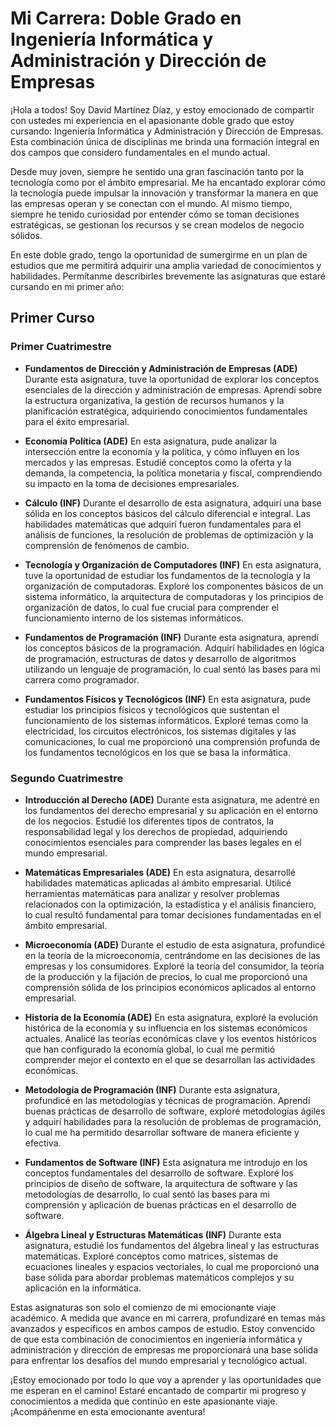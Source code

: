 # Mi Carrera: Doble Grado en Ingeniería Informática y Administración y Dirección de Empresas

¡Hola a todos! Soy David Martínez Díaz, y estoy emocionado de compartir con ustedes mi experiencia en el apasionante doble grado que estoy cursando: Ingeniería Informática y Administración y Dirección de Empresas. Esta combinación única de disciplinas me brinda una formación integral en dos campos que considero fundamentales en el mundo actual.

Desde muy joven, siempre he sentido una gran fascinación tanto por la tecnología como por el ámbito empresarial. Me ha encantado explorar cómo la tecnología puede impulsar la innovación y transformar la manera en que las empresas operan y se conectan con el mundo. Al mismo tiempo, siempre he tenido curiosidad por entender cómo se toman decisiones estratégicas, se gestionan los recursos y se crean modelos de negocio sólidos.

En este doble grado, tengo la oportunidad de sumergirme en un plan de estudios que me permitirá adquirir una amplia variedad de conocimientos y habilidades. Permítanme describirles brevemente las asignaturas que estaré cursando en mi primer año:

## Primer Curso

### Primer Cuatrimestre

- **Fundamentos de Dirección y Administración de Empresas (ADE)**
   Durante esta asignatura, tuve la oportunidad de explorar los conceptos esenciales de la dirección y administración de empresas. Aprendí sobre la estructura organizativa, la gestión de recursos humanos y la planificación estratégica, adquiriendo conocimientos fundamentales para el éxito empresarial.

- **Economía Política (ADE)**
   En esta asignatura, pude analizar la intersección entre la economía y la política, y cómo influyen en los mercados y las empresas. Estudié conceptos como la oferta y la demanda, la competencia, la política monetaria y fiscal, comprendiendo su impacto en la toma de decisiones empresariales.

- **Cálculo (INF)**
   Durante el desarrollo de esta asignatura, adquirí una base sólida en los conceptos básicos del cálculo diferencial e integral. Las habilidades matemáticas que adquirí fueron fundamentales para el análisis de funciones, la resolución de problemas de optimización y la comprensión de fenómenos de cambio.

- **Tecnología y Organización de Computadores (INF)**
   En esta asignatura, tuve la oportunidad de estudiar los fundamentos de la tecnología y la organización de computadoras. Exploré los componentes básicos de un sistema informático, la arquitectura de computadoras y los principios de organización de datos, lo cual fue crucial para comprender el funcionamiento interno de los sistemas informáticos.

- **Fundamentos de Programación (INF)**
   Durante esta asignatura, aprendí los conceptos básicos de la programación. Adquirí habilidades en lógica de programación, estructuras de datos y desarrollo de algoritmos utilizando un lenguaje de programación, lo cual sentó las bases para mi carrera como programador.

- **Fundamentos Físicos y Tecnológicos (INF)**
   En esta asignatura, pude estudiar los principios físicos y tecnológicos que sustentan el funcionamiento de los sistemas informáticos. Exploré temas como la electricidad, los circuitos electrónicos, los sistemas digitales y las comunicaciones, lo cual me proporcionó una comprensión profunda de los fundamentos tecnológicos en los que se basa la informática.

### Segundo Cuatrimestre

- **Introducción al Derecho (ADE)**
   Durante esta asignatura, me adentré en los fundamentos del derecho empresarial y su aplicación en el entorno de los negocios. Estudié los diferentes tipos de contratos, la responsabilidad legal y los derechos de propiedad, adquiriendo conocimientos esenciales para comprender las bases legales en el mundo empresarial.

- **Matemáticas Empresariales (ADE)**
   En esta asignatura, desarrollé habilidades matemáticas aplicadas al ámbito empresarial. Utilicé herramientas matemáticas para analizar y resolver problemas relacionados con la optimización, la estadística y el análisis financiero, lo cual resultó fundamental para tomar decisiones fundamentadas en el ámbito empresarial.

- **Microeconomía (ADE)**
   Durante el estudio de esta asignatura, profundicé en la teoría de la microeconomía, centrándome en las decisiones de las empresas y los consumidores. Exploré la teoría del consumidor, la teoría de la producción y la fijación de precios, lo cual me proporcionó una comprensión sólida de los principios económicos aplicados al entorno empresarial.

- **Historia de la Economía (ADE)**
   En esta asignatura, exploré la evolución histórica de la economía y su influencia en los sistemas económicos actuales. Analicé las teorías económicas clave y los eventos históricos que han configurado la economía global, lo cual me permitió comprender mejor el contexto en el que se desarrollan las actividades económicas.

- **Metodología de Programación (INF)**
   Durante esta asignatura, profundicé en las metodologías y técnicas de programación. Aprendí buenas prácticas de desarrollo de software, exploré metodologías ágiles y adquirí habilidades para la resolución de problemas de programación, lo cual me ha permitido desarrollar software de manera eficiente y efectiva.

- **Fundamentos de Software (INF)**
   Esta asignatura me introdujo en los conceptos fundamentales del desarrollo de software. Exploré los principios de diseño de software, la arquitectura de software y las metodologías de desarrollo, lo cual sentó las bases para mi comprensión y aplicación de buenas prácticas en el desarrollo de software.

- **Álgebra Lineal y Estructuras Matemáticas (INF)**
   Durante esta asignatura, estudié los fundamentos del álgebra lineal y las estructuras matemáticas. Exploré conceptos como matrices, sistemas de ecuaciones lineales y espacios vectoriales, lo cual me proporcionó una base sólida para abordar problemas matemáticos complejos y su aplicación en la informática.

Estas asignaturas son solo el comienzo de mi emocionante viaje académico. A medida que avance en mi carrera, profundizaré en temas más avanzados y específicos en ambos campos de estudio. Estoy convencido de que esta combinación de conocimientos en ingeniería informática y administración y dirección de empresas me proporcionará una base sólida para enfrentar los desafíos del mundo empresarial y tecnológico actual.

¡Estoy emocionado por todo lo que voy a aprender y las oportunidades que me esperan en el camino! Estaré encantado de compartir mi progreso y conocimientos a medida que continúo en este apasionante viaje. ¡Acompáñenme en esta emocionante aventura!
